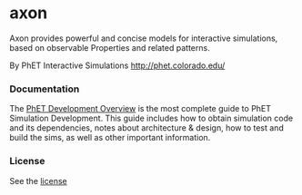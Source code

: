 axon
=====

Axon provides powerful and concise models for interactive simulations,
based on observable Properties and related patterns.

By PhET Interactive Simulations
http://phet.colorado.edu/

### Documentation
The [PhET Development Overview](http://bit.ly/phet-development-overview) is the most complete guide to PhET Simulation Development. This guide includes how
to obtain simulation code and its dependencies, notes about architecture & design, how to test and build the sims, as well as other important information.

### License
See the [license](LICENSE)